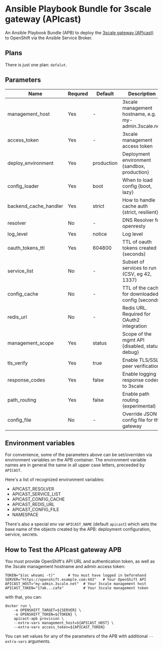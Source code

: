 # Ansible Playbook Bundle for 3scale gateway (APIcast)

An Ansible Playbook Bundle (APB) to deploy the
[3scale gateway (APIcast)](https://support.3scale.net) to OpenShift via the
Ansible Service Broker.

## Plans

There is just one plan: `defalut`.

## Parameters

Name                  | Requred | Default    | Description                                          |
----------------------|---------|------------|------------------------------------------------------|
management_host       | Yes     | -          | 3scale management hostname, e.g. my-admin.3scale.net |
access_token          | Yes     | -          | 3scale management access token                       |
deploy_environment    | Yes     | production | Deployment environment {sandbox, production}         |
config_loader         | Yes     | boot       | When to load config {boot, lazy}                     |
backend_cache_handler | Yes     | strict     | How to handle cache auth {strict, resilient}         |
resolver              | No      | -          | DNS Resolver for openresty                           |
log_level             | Yes     | notice     | Log level                                            |
oauth_tokens_ttl      | Yes     | 604800     | TTL of oauth tokens created (seconds)                |
service_list          | No      | -          | Subset of services to run (CSV, eg 42, 1337)         |
config_cache          | No      | -          | TTL of the cache for downloaded config (seconds)     |
redis_url             | No      | -          | Redis URL. Required for OAuth2 integration           |
management_scope      | Yes     | status     | Scope of the mgmt API {disabled, status, debug}      |
tls_verify            | Yes     | true       | Enable TLS/SSL peer verification                     |
response_codes        | Yes     | false      | Enable logging response codes to 3scale              |
path_routing          | Yes     | false      | Enable path routing (experimental)                   |
config_file           | No      | -          | Override JSON config file for the gateway            |

## Environment variables

For convenience, some of the parameters above can be set/overriden via
environment variables on the APB container. The environment variable names are
in general the same in all upper case letters, preceeded by `APICAST`.

Here's a list of recognized environment variables:

- APICAST_RESOLVER
- APICAST_SERVICE_LIST
- APICAST_CONFIG_CACHE
- APICAST_REDIS_URL
- APICAST_CONFIG_FILE
- NAMESPACE

There's also a special env var `APICAST_NAME` (default `apicast`) which sets the
base name of the objects created by the APB: deployment configuration, service,
secrets.

## How to Test the APIcast gateway APB

You must provide OpenShift's API URL and authentication token, as well as the
3scale management hostname and admin access token:

    TOKEN="$(oc whoami -t)"      # You must have logged in beforehand
    SERVER="https://openshift.example.com:443"   # Your OpenShift API
    APICAST_HOST="my-admin.3scale.net"  # Your 3scale management host
    APICAST_TOKEN="17ab...cafe"         # Your 3scale management token

with that, you can:

    docker run \
        -e OPENSHIFT_TARGET=${SERVER} \
        -e OPENSHIFT_TOKEN=${TOKEN} \
        apicast-apb provision \
        --extra-vars management_host=${APICAST_HOST} \
        --extra-vars access_token=${APICAST_TOKEN}

You can set values for any of the parameters of the APB with additional
`--extra-vars` arguments.
